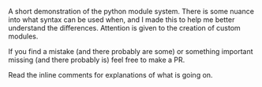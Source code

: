 A short demonstration of the python module system.
There is some nuance into what syntax can be used
when, and I made this to help me better understand the differences.
Attention is given to the creation of custom modules.

If you find a mistake (and there probably are some) or 
something important missing (and there probably is) 
feel free to make a PR.

Read the inline comments for explanations of what is going on.